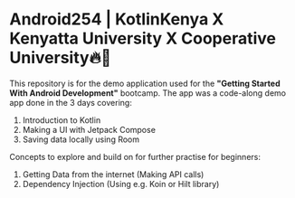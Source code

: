 # Android254 | KotlinKenya X Kenyatta University X Cooperative University🔥🔨
This repository is for the demo application used for the **"Getting Started With Android Development"** bootcamp. The app was a code-along demo app done in the 3 days covering:
1. Introduction to Kotlin
2. Making a UI with Jetpack Compose 
3. Saving data locally using Room 

Concepts to explore and build on for further practise for beginners:
1. Getting Data from the internet (Making API calls)
2. Dependency Injection (Using e.g. Koin or Hilt library)
